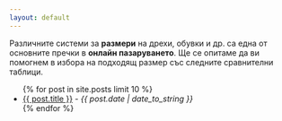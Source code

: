 ```yaml
---
layout: default
---
```


Различните системи за **размери** на дрехи, обувки и др. са една от основните пречки в **онлайн пазаруването**. Ще се опитаме да ви помогнем в избора на подходящ размер със следните сравнителни таблици.

<div itemscope="itemscope" itemtype="http://schema.org/ItemList" id="posts">
  <ul>
    {% for post in site.posts limit 10 %}
      <li itemprop="itemListElement"><a href="{{ post.url }}">{{ post.title }}</a> - <em>{{ post.date | date_to_string }}</em></li>
    {% endfor %}
  </ul>
</div>
